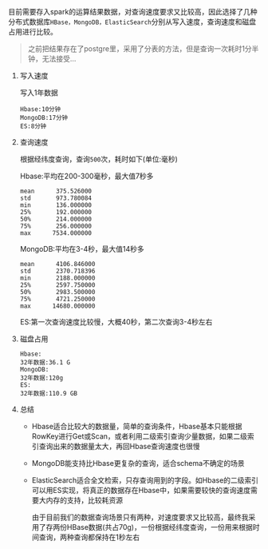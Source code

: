目前需要存入spark的运算结果数据，对查询速度要求又比较高，因此选择了几种分布式数据库```HBase，MongoDB，ElasticSearch```分别从写入速度，查询速度和磁盘占用进行比较。

> 之前把结果存在了postgre里，采用了分表的方法，但是查询一次耗时1分半钟，无法接受...

1. 写入速度

   写入1年数据

   ```
   Hbase:10分钟
   MongoDB:17分钟
   ES:8分钟
   ```

2. 查询速度

   根据经纬度查询，查询```500```次，耗时如下(单位:毫秒)

   Hbase:平均在200-300毫秒，最大值7秒多

   ```
   mean      375.526000
   std       973.780084
   min       136.000000
   25%       192.000000
   50%       214.000000
   75%       256.000000
   max      7534.000000
   ```

   MongoDB:平均在3-4秒，最大值14秒多

   ```
   mean      4106.846000
   std       2370.718396
   min       2188.000000
   25%       2597.750000
   50%       2983.500000
   75%       4721.250000
   max      14680.000000
   ```

   ES:第一次查询速度比较慢，大概40秒，第二次查询3-4秒左右

3. 磁盘占用

   ```
   Hbase:
   32年数据:36.1 G
   MongoDB:
   32年数据:120g
   ES:
   32年数据:110.9 GB
   ```

4. 总结

   - Hbase适合比较大的数据量，简单的查询条件，Hbase基本只能根据RowKey进行Get或Scan，或者利用二级索引查询少量数据，如果二级索引查询出来的数据量太大，再回Hbase查询速度也很慢

   - MongoDB能支持比Hbase更复杂的查询，适合schema不确定的场景

   - ElasticSearch适合全文检索，只存查询用到的字段。如Hbase的二级索引可以用ES实现，将真正的数据存在Hbase中，如果需要较快的查询速度需要大内存的支持，比较耗资源

     由于目前我们的数据查询场景只有两种，对速度要求又比较高，最终我采用了存两份HBase数据(共占70g)，一份根据经纬度查询，一份用来根据时间查询，两种查询都保持在1秒左右

